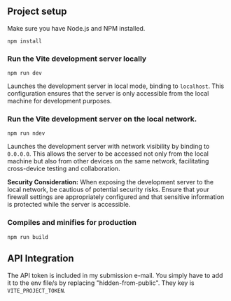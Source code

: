 ## Project setup

Make sure you have Node.js and NPM installed.

```
npm install
```

### Run the Vite development server locally

```
npm run dev
```

Launches the development server in local mode, binding to `localhost`. This configuration ensures that the server is only accessible from the local machine for development purposes.

### Run the Vite development server on the local network.

```
npm run ndev
```

Launches the development server with network visibility by binding to `0.0.0.0`. This allows the server to be accessed not only from the local machine but also from other devices on the same network, facilitating cross-device testing and collaboration.

**Security Consideration:** When exposing the development server to the local network, be cautious of potential security risks. Ensure that your firewall settings are appropriately configured and that sensitive information is protected while the server is accessible.

### Compiles and minifies for production

```
npm run build
```

## API Integration

The API token is included in my submission e-mail. You simply have to add it to the env file/s by replacing "hidden-from-public". They key is `VITE_PROJECT_TOKEN`.
